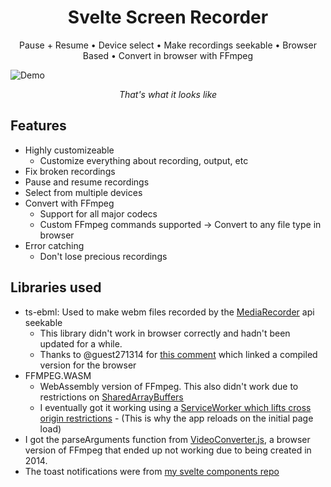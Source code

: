 <div align="center">
  <h1>Svelte Screen Recorder</h1>
</div>
<div align="center"><span>Pause + Resume • Device select • Make recordings seekable • Browser Based • Convert in browser with FFmpeg</span></div>

![Demo](demo.gif)

<center><i>That's what it looks like</i></center>

## Features

- Highly customizeable
  - Customize everything about recording, output, etc
- Fix broken recordings
- Pause and resume recordings
- Select from multiple devices
- Convert with FFmpeg
  - Support for all major codecs
  - Custom FFmpeg commands supported -> Convert to any file type in browser
- Error catching
  - Don't lose precious recordings

## Libraries used

- ts-ebml: Used to make webm files recorded by the [MediaRecorder](https://devdocs.io/dom/mediarecorder) api seekable
  - This library didn't work in browser correctly and hadn't been updated for a while.
  - Thanks to @guest271314 for [this comment](https://github.com/legokichi/ts-ebml/issues/14#issuecomment-1025186091) which linked a compiled version for the browser
- FFMPEG.WASM
  - WebAssembly version of FFmpeg. This also didn't work due to restrictions on [SharedArrayBuffers](https://devdocs.io/javascript/global_objects/sharedarraybuffer)
  - I eventually got it working using a [ServiceWorker which lifts cross origin restrictions](https://github.com/gzuidhof/coi-serviceworker) - (This is why the app reloads on the initial page load)
- I got the parseArguments function from [VideoConverter.js](https://bgrins.github.io/videoconverter.js/), a browser version of FFmpeg that ended up not working due to being created in 2014.
- The toast notifications were from [my svelte components repo](https://github.com/explosion-scratch/components)
